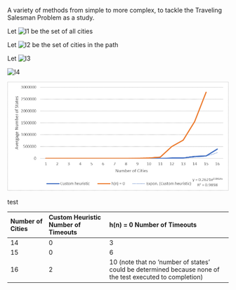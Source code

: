 A variety of methods from simple to more complex, to tackle the Traveling Salesman Problem as a study.


Let
<img src="https://latex.codecogs.com/svg.latex?\Large&space;A=\{a_1,a_2,\dots,a_n\}" title="l1" /> be the set of all cities

Let
<img src="https://latex.codecogs.com/svg.latex?\Large&space;P=\{p_1,p_2,\dots,p_n\}" title="l2" /> be the set of cities in the path

Let 
<img src="https://latex.codecogs.com/svg.latex?\Large&space;distance(i,j)=√((i.x-j.x)^2+(i.y-j.y)^2)" title="l3" />

<img src="https://latex.codecogs.com/svg.latex?\Large&space;h(n)=max⁡(∀c∈\frac{A}{P}|distance(p_1,c)+distance(c,p_k))" title="l4" />


![viewEfficiency](/efficiencyGraph.png)

test

Number of Cities	|Custom Heuristic Number of Timeouts   |h(n) = 0 Number of Timeouts 
:----------------|:-------------------------------------|:---------------------------
|14	              |0	                                   |3                           |
|15	              |0	                                   |6                           |
|16               |2	                                   |10 (note that no ‘number of states’ could be determined because none of the test executed to completion)
